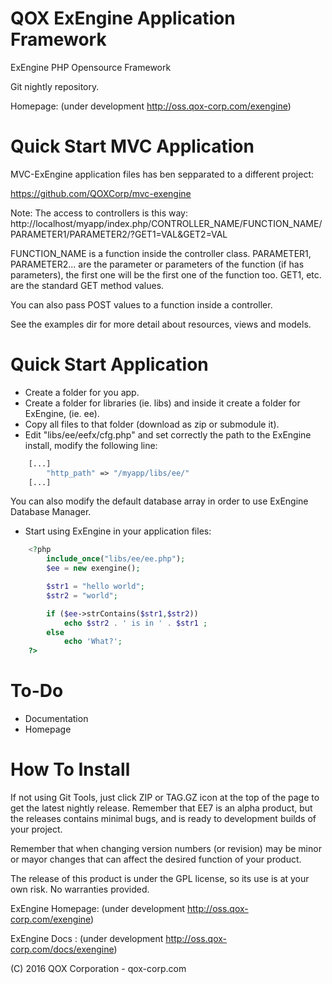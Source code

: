 QOX ExEngine Application Framework
==================================
ExEngine PHP Opensource Framework

Git nightly repository.

Homepage: (under development http://oss.qox-corp.com/exengine)

Quick Start MVC Application
===========================

MVC-ExEngine application files has ben sepparated to a different project:

https://github.com/QOXCorp/mvc-exengine

Note: The access to controllers is this way:
http://localhost/myapp/index.php/CONTROLLER_NAME/FUNCTION_NAME/PARAMETER1/PARAMETER2/?GET1=VAL&GET2=VAL

FUNCTION_NAME is a function inside the controller class.
PARAMETER1, PARAMETER2... are the parameter or parameters of the function (if has parameters), the first one will be the first one of the function too.
GET1, etc. are the standard GET method values.

You can also pass POST values to a function inside a controller.

See the examples dir for more detail about resources, views and models.

Quick Start Application
=======================
- Create a folder for you app.
- Create a folder for libraries (ie. libs) and inside it create a folder for ExEngine, (ie. ee).
- Copy all files to that folder (download as zip or submodule it).
- Edit "libs/ee/eefx/cfg.php" and set correctly the path to the ExEngine install, modify the following line:

```php
	[...]
		"http_path" => "/myapp/libs/ee/"
	[...]
```
You can also modify the default database array in order to use ExEngine Database Manager.
- Start using ExEngine in your application files:

```php
	<?php
		include_once("libs/ee/ee.php");
		$ee = new exengine();

		$str1 = "hello world";
		$str2 = "world";

		if ($ee->strContains($str1,$str2))
			echo $str2 . ' is in ' . $str1 ;
		else
			echo 'What?';
	?>
```

To-Do
=====
- Documentation
- Homepage

How To Install
==============
If not using Git Tools, just click ZIP or TAG.GZ icon at the top of the page to get the latest nightly release.
Remember that EE7 is an alpha product, but the releases contains minimal bugs, and is ready to development builds of your project.

Remember that when changing version numbers (or revision) may be minor or mayor changes that can affect the desired function of your product.

The release of this product is under the GPL license, so its use is at your own risk. No warranties provided.

ExEngine Homepage: (under development  http://oss.qox-corp.com/exengine)

ExEngine Docs  : (under development  http://oss.qox-corp.com/docs/exengine)

(C) 2016 QOX Corporation - qox-corp.com